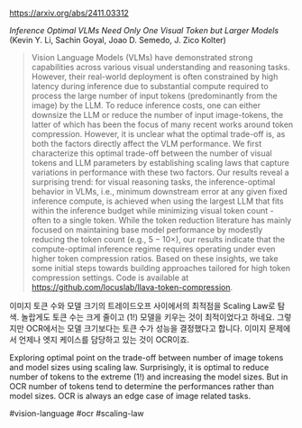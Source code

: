 https://arxiv.org/abs/2411.03312

*Inference Optimal VLMs Need Only One Visual Token but Larger Models* (Kevin Y. Li, Sachin Goyal, Joao D. Semedo, J. Zico Kolter)

> Vision Language Models (VLMs) have demonstrated strong capabilities across various visual understanding and reasoning tasks. However, their real-world deployment is often constrained by high latency during inference due to substantial compute required to process the large number of input tokens (predominantly from the image) by the LLM. To reduce inference costs, one can either downsize the LLM or reduce the number of input image-tokens, the latter of which has been the focus of many recent works around token compression. However, it is unclear what the optimal trade-off is, as both the factors directly affect the VLM performance. We first characterize this optimal trade-off between the number of visual tokens and LLM parameters by establishing scaling laws that capture variations in performance with these two factors. Our results reveal a surprising trend: for visual reasoning tasks, the inference-optimal behavior in VLMs, i.e., minimum downstream error at any given fixed inference compute, is achieved when using the largest LLM that fits within the inference budget while minimizing visual token count - often to a single token. While the token reduction literature has mainly focused on maintaining base model performance by modestly reducing the token count (e.g., $5-10\times$), our results indicate that the compute-optimal inference regime requires operating under even higher token compression ratios. Based on these insights, we take some initial steps towards building approaches tailored for high token compression settings. Code is available at https://github.com/locuslab/llava-token-compression.

이미지 토큰 수와 모델 크기의 트레이드오프 사이에서의 최적점을 Scaling Law로 탐색. 놀랍게도 토큰 수는 크게 줄이고 (1!) 모델을 키우는 것이 최적이었다고 하네요. 그렇지만 OCR에서는 모델 크기보다는 토큰 수가 성능을 결정했다고 합니다. 이미지 문제에서 언제나 엣지 케이스를 담당하고 있는 것이 OCR이죠.

<english>
Exploring optimal point on the trade-off between number of image tokens and model sizes using scaling law. Surprisingly, it is optimal to reduce number of tokens to the extreme (1!) and increasing the model sizes. But in OCR number of tokens tend to determine the performances rather than model sizes. OCR is always an edge case of image related tasks.
</english>

#vision-language #ocr #scaling-law 